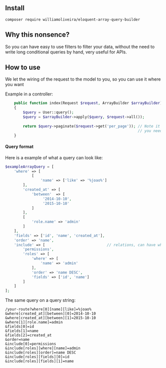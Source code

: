 ## Install

`composer require williamoliveira/eloquent-array-query-builder`

## Why this nonsence?

So you can have easy to use filters to filter your data, without the need to write long conditional queries by hand, very useful for APIs.

## How to use

We let the wiring of the request to the model to you, so you can use it where you want

Example in a controller:
```php
    public function index(Request $request, ArrayBuilder $arrayBuilder)
    {
        $query = User::query();
        $query = $arrayBuilder->apply($query, $request->all());
        
        return $query->paginate($request->get('per_page')); // Note it does not do pagination,
                                                            // you need to do it youserlf
    }
```

#### Query format

Here is a example of what a query can look like:
```php
$exampleArrayQuery = [
    'where' => [
            [
                'name' => ['like' => '%joao%']
        ],
        'created_at' => [
            'between'  => [
                 '2014-10-10',
                 '2015-10-10'
            ]
        ],
        [
            'role.name' => 'admin'
        ]
    ],
    'fields' => ['id', 'name', 'created_at'],
    'order' => 'name',
    'include' => [                            // relations, can have where, order and fields
        'permissions',
        'roles' => [
            'where' => [
                'name' => 'admin'
            ],
            'order' => 'name DESC',
            'fields' => ['id', 'name']
        ]
    ]
];
```

The same query on a query string:
```
/your-route?where[0][name][like]=%joao%
&where[created_at][between][0]=2014-10-10
&where[created_at][between][1]=2015-10-10
&where[1][role.name]=admin
&fields[0]=id
&fields[1]=name
&fields[2]=created_at
&order=name
&include[0]=permissions
&include[roles][where][name]=admin
&include[roles][order]=name DESC
&include[roles][fields][0]=id
&include[roles][fields][1]=name
```